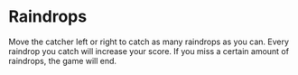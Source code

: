 Raindrops
=========

 

Move the catcher left or right to catch as many raindrops as you can. Every raindrop you catch will increase your score. If you miss a certain amount of raindrops, the game will end. 
